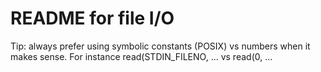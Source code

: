# README for file I/O
Tip: always prefer using symbolic constants (POSIX) vs numbers when it makes sense. For instance read(STDIN_FILENO, ... vs read(0, ...
